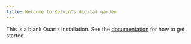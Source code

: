 ```yaml
---
title: Welcome to Kelvin's digital garden
---
```


This is a blank Quartz installation.
See the [documentation](https://quartz.jzhao.xyz) for how to get started.
